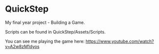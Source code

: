 # QuickStep
My final year project - Building a Game.

Scripts can be found in QuickStep/Assets/Scripts.

You can see me playing the game here: https://www.youtube.com/watch?v=A2w8zM1dyos
